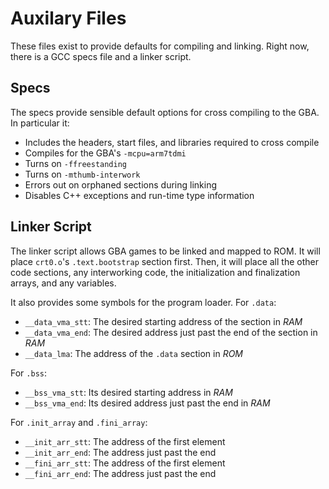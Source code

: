 # Auxilary Files

These files exist to provide defaults for compiling and linking. Right now,
there is a GCC specs file and a linker script.


## Specs

The specs provide sensible default options for cross compiling to the GBA. In
particular it:
* Includes the headers, start files, and libraries required to cross compile
* Compiles for the GBA's `-mcpu=arm7tdmi`
* Turns on `-ffreestanding`
* Turns on `-mthumb-interwork`
* Errors out on orphaned sections during linking
* Disables C++ exceptions and run-time type information


## Linker Script

The linker script allows GBA games to be linked and mapped to ROM. It will place
`crt0.o`'s `.text.bootstrap` section first. Then, it will place all the other
code sections, any interworking code, the initialization and finalization
arrays, and any variables.

It also provides some symbols for the program loader. For `.data`:
* `__data_vma_stt`: The desired starting address of the section in *RAM*
* `__data_vma_end`: The desired address just past the end of the section in
  *RAM*
* `__data_lma`: The address of the `.data` section in *ROM*

For `.bss`:
* `__bss_vma_stt`: Its desired starting address in *RAM*
* `__bss_vma_end`: Its desired address just past the end in *RAM*

For `.init_array` and `.fini_array`:
* `__init_arr_stt`: The address of the first element
* `__init_arr_end`: The address just past the end
* `__fini_arr_stt`: The address of the first element
* `__fini_arr_end`: The address just past the end
